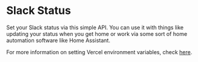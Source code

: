 # Slack Status

Set your Slack status via this simple API. You can use it with things like updating your status when you get home or work via some sort of home automation software like Home Assistant.

For more information on setting Vercel environment variables, check [here](https://vercel.com/docs/concepts/projects/environment-variables).
